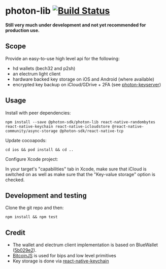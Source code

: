 # photon-lib [![Build Status](https://travis-ci.org/photon-sdk/photon-lib.svg?branch=master)](https://travis-ci.org/photon-sdk/photon-lib)

**Still very much under development and not yet recommended for production use.**

## Scope

Provide an easy-to-use high level api for the following:

* hd wallets (bech32 and p2sh)
* an electrum light client
* hardware backed key storage on iOS and Android (where available)
* encrypted key backup on iCloud/GDrive + 2FA (see [photon-keyserver](https://github.com/photon-sdk/photon-keyserver))

## Usage

Install with peer dependencies:

```
npm install --save @photon-sdk/photon-lib react-native-randombytes react-native-keychain react-native-icloudstore @react-native-community/async-storage @photon-sdk/react-native-tcp
```

Update cocoapods:

```
cd ios && pod install && cd ..
```

Configure Xcode project:

In your target's "capabilities" tab in Xcode, make sure that iCloud is switched on as well as make sure that the "Key-value storage" option is checked.

## Development and testing

Clone the git repo and then:

```
npm install && npm test
```

## Credit

* The wallet and electrum client implementation is based on BlueWallet ([5b029e2](https://github.com/BlueWallet/BlueWallet/tree/5b029e2fa2f4875161b640d402edd79ada477021)).
* [BitcoinJS](https://github.com/bitcoinjs/bitcoinjs-lib) is used for bips and low level primitives
* Key storage is done via [react-native-keychain](https://github.com/oblador/react-native-keychain)
